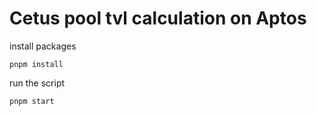 # Cetus pool tvl calculation on Aptos

install packages

```
pnpm install
```

run the script

```
pnpm start
```
